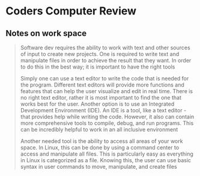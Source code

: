 # Coders Computer Review

## Notes on work space

> Software dev requires the ability to work with text and other sources of input to create new projects. One is required to write text and manipulate files in order to achieve the result that they want. In order to do this in the best way; it is important to have the right tools
>
> Simply one can use a text editor to write the code that is needed for the program. Different text editors will provide more functions and features that can help the user visualize and edit in real time. There is no right text editor, rather it is most important to find the one that works best for the user. Another option is to use an Integrated Development Environment (IDE). An IDE is a tool, like a text editor - that provides help while writing the code. However, it also can contain more comprehensive tools to compile, debug, and run programs. This can be incredibly helpful to work in an all inclusive environment
>
> Another needed tool is the ability to access all areas of your work space. In Linux, this can be done by using a command center to access and manipulate all files. This is particularly easy as everything in Linux is categorized as a file. Knowing this, the user can use basic syntax in user commands to move, manipulate, and create files
